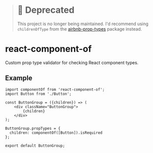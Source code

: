 > # :rotating_light: Deprecated
> 
> This project is no longer being maintained. I'd recommend using `childrenOfType` from the [airbnb-prop-types](https://github.com/airbnb/prop-types) package instead.

# react-component-of

Custom prop type validator for checking React component types.

## Example

```
import componentOf from 'react-component-of';
import Button from './Button';

const ButtonGroup = ({children}) => (
	<div className="ButtonGroup">
		{children}
	</div>
);

ButtonGroup.propTypes = {
  children: componentOf([Button]).isRequired
};

export default ButtonGroup;
```
